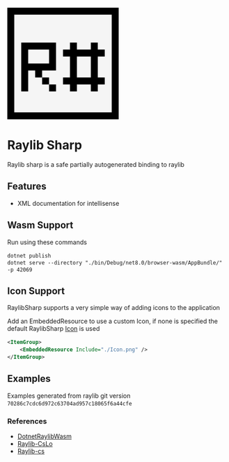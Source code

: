 ![Logo](Icon.png)

# Raylib Sharp

Raylib sharp is a safe partially autogenerated binding to raylib

## Features

-   XML documentation for intellisense

## Wasm Support

Run using these commands

```shell
dotnet publish
dotnet serve --directory "./bin/Debug/net8.0/browser-wasm/AppBundle/" -p 42069
```

## Icon Support

RaylibSharp supports a very simple way of adding icons to the application

Add an EmbeddedResource to use a custom Icon, if none is specified the default RaylibSharp [Icon](Icon.png) is used

```xml
<ItemGroup>
    <EmbeddedResource Include="./Icon.png" />
</ItemGroup>
```

## Examples

Examples generated from raylib git version `70286c7cdc6d972c63704ad957c18065f6a44cfe`

### References

-   [DotnetRaylibWasm](https://github.com/disketteman/DotnetRaylibWasm/)
-   [Raylib-CsLo](https://github.com/NotNotTech/Raylib-CsLo)
-   [Raylib-cs](https://github.com/ChrisDill/Raylib-cs)
